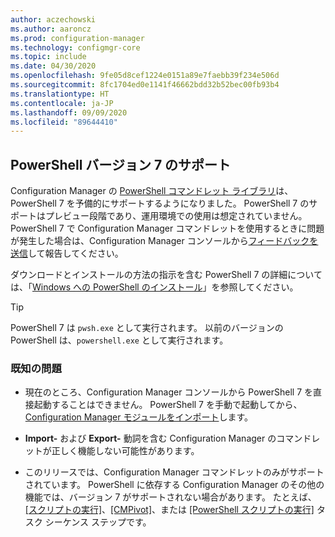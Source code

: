 ```yaml
---
author: aczechowski
ms.author: aaroncz
ms.prod: configuration-manager
ms.technology: configmgr-core
ms.topic: include
ms.date: 04/30/2020
ms.openlocfilehash: 9fe05d8cef1224e0151a89e7faebb39f234e506d
ms.sourcegitcommit: 8fc1704ed0e1141f46662bdd32b52bec00fb93b4
ms.translationtype: HT
ms.contentlocale: ja-JP
ms.lasthandoff: 09/09/2020
ms.locfileid: "89644410"
---
```

## <a name="support-for-powershell-version-7"></a><a name="bkmk_pwsh7"></a> PowerShell バージョン 7 のサポート

<!--6023299-->

Configuration Manager の [PowerShell コマンドレット ライブラリ](/powershell/sccm/overview)は、PowerShell 7 を予備的にサポートするようになりました。 PowerShell 7 のサポートはプレビュー段階であり、運用環境での使用は想定されていません。 PowerShell 7 で Configuration Manager コマンドレットを使用するときに問題が発生した場合は、Configuration Manager コンソールから[フィードバックを送信](../../technical-preview-2003.md#bkmk_feedback)して報告してください。

ダウンロードとインストールの方法の指示を含む PowerShell 7 の詳細については、「[Windows への PowerShell のインストール](/powershell/scripting/install/installing-powershell-core-on-windows)」を参照してください。

> [!TIP]
> PowerShell 7 は `pwsh.exe` として実行されます。 以前のバージョンの PowerShell は、`powershell.exe` として実行されます。

### <a name="known-issues"></a>既知の問題

- 現在のところ、Configuration Manager コンソールから PowerShell 7 を直接起動することはできません。 PowerShell 7 を手動で起動してから、[Configuration Manager モジュールをインポート](/powershell/sccm/overview#import-the-configuration-manager-powershell-module)します。

- **Import-** および **Export-** 動詞を含む Configuration Manager のコマンドレットが正しく機能しない可能性があります。

- このリリースでは、Configuration Manager コマンドレットのみがサポートされています。 PowerShell に依存する Configuration Manager のその他の機能では、バージョン 7 がサポートされない場合があります。 たとえば、[[スクリプトの実行]](../../../../../apps/deploy-use/create-deploy-scripts.md)、[[CMPivot]](../../../../servers/manage/cmpivot.md)、または [[PowerShell スクリプトの実行]](../../../../../osd/understand/task-sequence-steps.md#BKMK_RunPowerShellScript) タスク シーケンス ステップです。